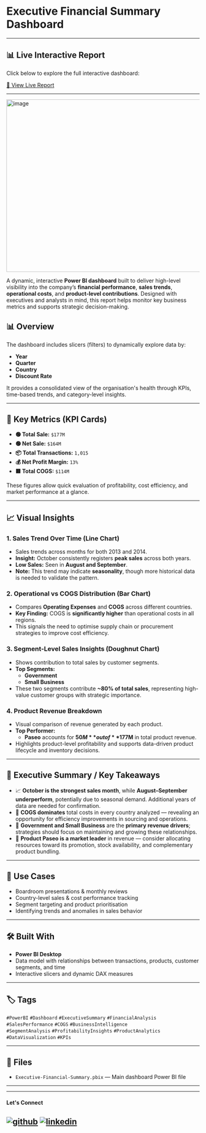 # Executive Financial Summary Dashboard
---
## 📊 Live Interactive Report

Click below to explore the full interactive dashboard:

[🔗  View Live Report](https://app.powerbi.com/view?r=eyJrIjoiMWY3ZWQwOWYtZjA3MC00Yjk0LWJiYjktYjlkYTJiMDdmMzFhIiwidCI6IjU5MWEyZWE3LTg4MDItNGIxNS1iMDZlLTIwMGI2OTc3M2FiNiJ9)


---

<img width="800" height="450" alt="image" src="https://github.com/user-attachments/assets/6c1c56ab-4c19-4be1-87e7-9dd46687cf2c" />



A dynamic, interactive **Power BI dashboard** built to deliver high-level visibility into the company’s **financial performance**, **sales trends**, **operational costs**, and **product-level contributions**. Designed with executives and analysts in mind, this report helps monitor key business metrics and supports strategic decision-making.

## 📊 Overview

The dashboard includes slicers (filters) to dynamically explore data by:
- **Year**
- **Quarter**
- **Country**
- **Discount Rate**

It provides a consolidated view of the organisation's health through KPIs, time-based trends, and category-level insights.

---

## 🧮 Key Metrics (KPI Cards)

- **🟢 Total Sale:** `$177M`  
- **🟢 Net Sale:** `$164M`  
- **📦 Total Transactions:** `1,015`  
- **💰 Net Profit Margin:** `13%`  
- **🟥 Total COGS:** `$114M`

These figures allow quick evaluation of profitability, cost efficiency, and market performance at a glance.

---

## 📈 Visual Insights

### 1. **Sales Trend Over Time (Line Chart)**
- Sales trends across months for both 2013 and 2014.
- **Insight:** October consistently registers **peak sales** across both years.
- **Low Sales:** Seen in **August and September**.
- **Note:** This trend may indicate **seasonality**, though more historical data is needed to validate the pattern.

### 2. **Operational vs COGS Distribution (Bar Chart)**
- Compares **Operating Expenses** and **COGS** across different countries.
- **Key Finding:** COGS is **significantly higher** than operational costs in all regions.
- This signals the need to optimise supply chain or procurement strategies to improve cost efficiency.

### 3. **Segment-Level Sales Insights (Doughnut Chart)**
- Shows contribution to total sales by customer segments.
- **Top Segments:**
  - **Government**
  - **Small Business**
- These two segments contribute **~80% of total sales**, representing high-value customer groups with strategic importance.

### 4. **Product Revenue Breakdown**
- Visual comparison of revenue generated by each product.
- **Top Performer:**  
  - **Paseo** accounts for **$50M** out of **$177M** in total product revenue.
- Highlights product-level profitability and supports data-driven product lifecycle and inventory decisions.

---

## 📌 Executive Summary / Key Takeaways

- 📈 **October is the strongest sales month**, while **August–September underperform**, potentially due to seasonal demand. Additional years of data are needed for confirmation.
- 💸 **COGS dominates** total costs in every country analyzed — revealing an opportunity for efficiency improvements in sourcing and operations.
- 👥 **Government and Small Business** are the **primary revenue drivers**; strategies should focus on maintaining and growing these relationships.
- 🛒 **Product Paseo is a market leader** in revenue — consider allocating resources toward its promotion, stock availability, and complementary product bundling.

---

## 💼 Use Cases

- Boardroom presentations & monthly reviews  
- Country-level sales & cost performance tracking  
- Segment targeting and product prioritisation  
- Identifying trends and anomalies in sales behavior

---

## 🛠️ Built With

- **Power BI Desktop**
- Data model with relationships between transactions, products, customer segments, and time
- Interactive slicers and dynamic DAX measures

---

## 🏷️ Tags

`#PowerBI` `#Dashboard` `#ExecutiveSummary` `#FinancialAnalysis` `#SalesPerformance` `#COGS` `#BusinessIntelligence`  
`#SegmentAnalysis` `#ProfitabilityInsights` `#ProductAnalytics` `#DataVisualization` `#KPIs`

---

## 📁 Files

- `Executive-Financial-Summary.pbix` — Main dashboard Power BI file

---

---
#### Let's Connect
[![github](https://img.shields.io/badge/github-181717?style=for-the-badge&logo=github&logoColor=white)](https://github.com/ahammedjaleel)
[![linkedin](https://img.shields.io/badge/linkedin-0A66C2?style=for-the-badge&logo=linkedin&logoColor=white)](https://www.linkedin.com/in/ahammed-jaleel-33772b5b/)
---

